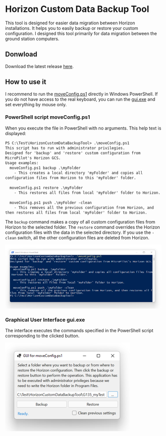# Horizon Custom Data Backup Tool
This tool is designed for easier data migration between Horizon installations. It helps you to easily backup or restore your custom configuration. I designed this tool primarily for data migration between the ground station computers.

## Donwload
Download the latest release [here](https://github.com/Griff-Aviation/HorizonCustomDataBackupTool/releases/latest).

## How to use it
I recommend to run the [moveConfig.ps1](/moveConfig.ps1) directly in Windows PowerShell. If you do not have access to the real keyboard, you can run the [gui.exe](/gui.exe) and set everything by mouse only.

### PowerShell script moveConfig.ps1
When you execute the file in PowerShell with no arguments. This help text is displayed:

```
PS C:\Test\HorizonCustomDataBackupTool> .\moveConfig.ps1
This script has to run with administrator privilegies.
Designed for 'backup' and 'restore' custom configuration from MicroPilot's Horizon GCS.
Usage examples:
  moveConfig.ps1 backup .\myFolder
    - This creates a local directory 'myFolder' and copies all configuration files from Horizon to this 'myFolder' folder.

  moveConfig.ps1 restore .\myFolder
    - This restores all files from local 'myFolder' folder to Horizon.

  moveConfig.ps1 push .\myFolder -clean
    - This removes all the previous configuration from Horizon, and then restores all files from local 'myFolder' folder to Horizon.
```

The `backup` command makes a copy of all custom configuration files from Horizon to the selected folder. The `restore` command overrides the Horizon configuration files with the data in the selected directory. If you use the `-clean` switch, all the other configuration files are deleted from Horizon.

![GUI](/docs/powershell.png)

### Graphical User Interface gui.exe
The interface executes the commands specified in the PowerShell script corresponding to the clicked button.

![GUI](/docs/gui.png)
